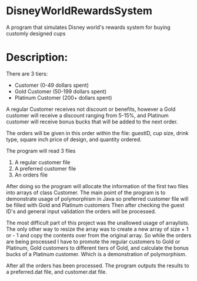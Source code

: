# DisneyWorldRewardsSystem
A program that simulates Disney world's rewards system for buying customly designed cups

# Description:
There are 3 tiers:
- Customer (0-49 dollars spent)
- Gold Customer (50-199 dollars spent)
- Platinum Customer (200+ dollars spent)

 A regular Customer receives not discount or benefits, however a Gold customer will receive a discount ranging from 5-15%, and Platinum customer will receive bonus bucks that will
be added to the next order.

The orders will be given in this order within the file: guestID, cup size, drink type, square inch price of design, and quantity ordered.

The program will read 3 files 
1. A regular customer file
2. A preferred customer file
3. An orders file

After doing so the program will allocate the information of the first two files into arrays of class Customer.
The main point of the program is to demonstrate usage of polymorphism in Java so preferred customer file will be filled with Gold and Platinum customers
Then after checking the guest ID's and general input validation the orders will be processed.

The most difficult part of this project was the unallowed usage of arraylists. The only other way to resize the array was to create a new array of size + 1 or - 1 and copy the contents
over from the original array. So while the orders are being processed I have to promote the regular customers to Gold or Platinum, Gold customers to different tiers of Gold,
and calculate the bonus bucks of a Platinum customer. Which is a demonstration of polymorphism.

After all the orders has been processed. The program outputs the results to a preferred.dat file, and customer.dat file.
